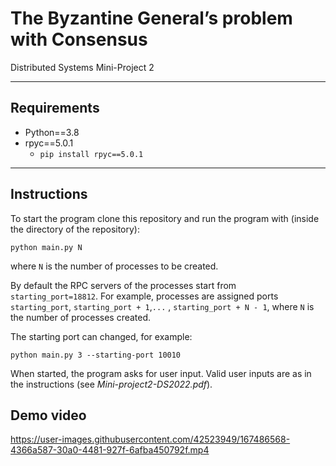 # The Byzantine General’s problem with Consensus
Distributed Systems Mini-Project 2

---

## Requirements
* Python==3.8
* rpyc==5.0.1
  * ```pip install rpyc==5.0.1```

---

## Instructions

To start the program clone this repository and run the program with (inside the directory of the repository):

```
python main.py N
```

where ```N``` is the number of processes to be created.

By default the RPC servers of the processes start from ```starting_port=18812```.
For example, processes are assigned ports ```starting_port```, ```starting_port + 1```,```...``` , ```starting_port + N - 1```,
where ```N``` is the number of processes created.

The starting port can changed, for example:
```
python main.py 3 --starting-port 10010
```

When started, the program asks for user input. 
Valid user inputs are as in the instructions (see *Mini-project2-DS2022.pdf*).

## Demo video

https://user-images.githubusercontent.com/42523949/167486568-4366a587-30a0-4481-927f-6afba450792f.mp4







